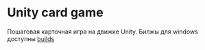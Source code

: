 # Unity card game


Пошаговая карточная игра на движке Unity. Билжы для windows доступны [builds](тут)
